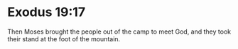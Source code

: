 # Exodus 19:17

Then Moses brought the people out of the camp to meet God, and they took their stand at the foot of the mountain.
